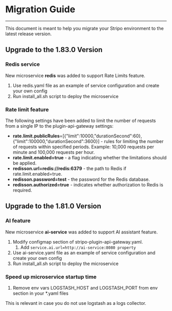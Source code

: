 # Migration Guide
***
This document is meant to help you migrate your Stripo environment to the latest release version.

## Upgrade to the 1.83.0 Version

### Redis service
New microservice **redis** was added to support Rate Limits feature.
1. Use redis.yaml file as an example of service configuration and create your own config
2. Run install_all.sh script to deploy the microservice

### Rate limit feature
The following settings have been added to limit the number of requests from a single IP to the plugin-api-gateway settings:

* **rate.limit.publicRules**=[{"limit":10000,"durationSecond":60},{"limit":100000,"durationSecond":3600}] - rules for limiting the number of requests within specified periods. Example: 10,000 requests per minute and 100,000 requests per hour.
* **rate.limit.enabled=true** - a flag indicating whether the limitations should be applied.
* **redisson.url=redis://redis:6379** - the path to Redis if rate.limit.enabled=true.
* **redisson.password=test** - the password for the Redis database.
* **redisson.authorized=true** - indicates whether authorization to Redis is required.


## Upgrade to the 1.81.0 Version

### AI feature
New microservice **ai-service** was added to support AI assistant feature.
1. Modify configmap section of stripo-plugin-api-gateway.yaml. 
   1. Add `service.ai.url=http://ai-service:8080 property`
1. Use ai-service.yaml file as an example of service configuration and create your own config
1. Run install_all.sh script to deploy the microservice


### Speed up microservice startup time
1. Remove env vars LOGSTASH_HOST and LOGSTASH_PORT from env section in your *.yaml files

This is relevant in case you do not use logstash as a logs collector.

